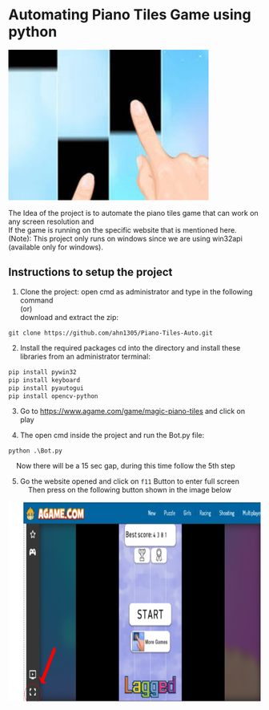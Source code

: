 # Automating Piano Tiles Game using python

<img src = "Images/main.jpg" height= "300" />


The Idea of the project is to automate the piano tiles game that can work on any screen resolution and <br />
If the game is running on the specific website that is mentioned here.
<br />
(Note): This project only runs on windows since we are using win32api (available only for windows).

## Instructions to setup the project

1. Clone the project:
open cmd as administrator and type in the following command <br /> 
(or) <br />
download and extract the zip:

```
git clone https://github.com/ahn1305/Piano-Tiles-Auto.git
```
2. Install the required packages
cd into the directory and install these libraries from an administrator terminal:
```
pip install pywin32
pip install keyboard
pip install pyautogui
pip install opencv-python
```
3. Go to https://www.agame.com/game/magic-piano-tiles and click on play

4. The open cmd inside the project and run the Bot.py file:
```
python .\Bot.py
```
&nbsp;&nbsp;&nbsp;&nbsp;Now there will be a 15 sec gap, during this time follow the 5th step

5. Go the website opened and click on ``` f11 ``` Button to enter full screen
&nbsp;&nbsp;&nbsp;&nbsp;Then press on the following button shown in the image below

<img src = "Images/fullscrnbtn.png" height= "400" width="600" />


